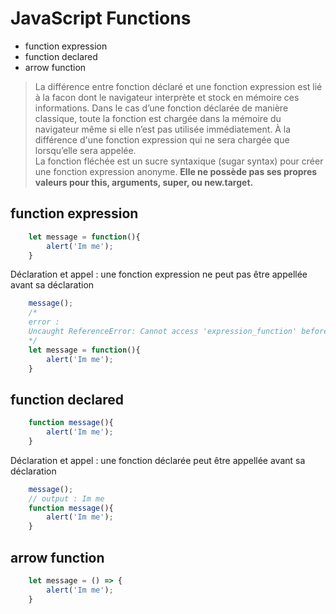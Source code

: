 JavaScript Functions
===
* function expression
* function declared
* arrow function


>La différence entre fonction déclaré et une fonction expression est lié à la facon dont le navigateur interprète et stock en mémoire ces informations.
Dans le cas d’une fonction déclarée de manière classique, toute la fonction est chargée dans la mémoire du navigateur même si elle n’est pas utilisée immédiatement. À la différence d'une fonction expression qui ne sera chargée que lorsqu’elle sera appelée.   
La fonction fléchée est un sucre syntaxique (sugar syntax) pour créer une fonction expression anonyme.
 **Elle ne possède pas ses propres valeurs pour this, arguments, super, ou new.target.**    


## function expression

```javascript
    let message = function(){
        alert('Im me');
    }
```
Déclaration et appel : une fonction expression ne peut pas être appellée avant sa déclaration

```javascript
    message();
    /*
    error :
    Uncaught ReferenceError: Cannot access 'expression_function' before initialization
    */    
    let message = function(){
        alert('Im me');
    }
```

## function declared

```javascript
    function message(){
        alert('Im me');
    }
```

Déclaration et appel : une fonction déclarée peut être appellée avant sa déclaration

```javascript
    message();
    // output : Im me
    function message(){
        alert('Im me');
    }
```

## arrow function

```javascript
    let message = () => {
        alert('Im me');
    }
```
